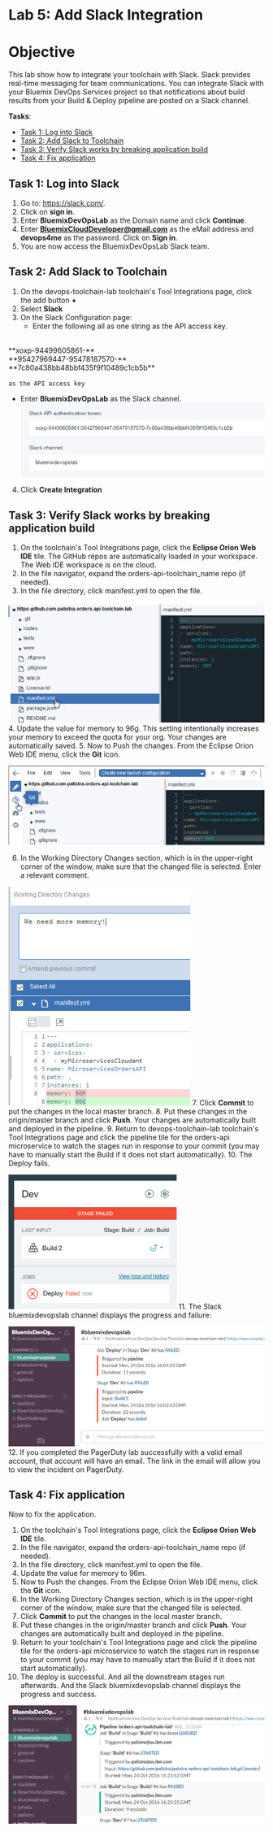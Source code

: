 # Lab 5: Add Slack  Integration

# Objective
This lab show how to integrate your toolchain with Slack.  Slack provides real-time messaging for team communications. You can integrate Slack with your Bluemix DevOps Services project so that notifications about build results from your Build & Deploy pipeline are posted on a Slack channel.

**Tasks**:
- [Task 1: Log into Slack](#task-1-log-into-slack)
- [Task 2: Add Slack to Toolchain](#task-1-add-slack-to-toolchain)
- [Task 3: Verify Slack works by breaking application build](#task-3-verify-slack-works-by-breaking-application-build)
- [Task 4: Fix application](#task-4-fix-application)

## Task 1: Log into Slack
1. Go to: https://slack.com/.
2. Click on **sign in**.
3. Enter **BluemixDevOpsLab** as the Domain name and click **Continue**.
4. Enter **BluemixCloudDeveloper@gmail.com** as the eMail address and **devops4me** as the password. Click on **Sign in**.
5. You are now access the BluemixDevOpsLab Slack team.

## Task 2: Add Slack to Toolchain
1. On the devops-toolchain-lab toolchain's Tool Integrations page, click the add button **+**
2. Select **Slack**
3. On the Slack Configuration page:
   - Enter the following all as one string as the API access key.
<br>
  **xoxp-94499605861-**
<br>  
  **95427969447-95478187570-**
<br>  
  **7c80a438bb48bbf435f9f10489c1cb5b**

    as the API access key
   - Enter **BluemixDevOpsLab** as the Slack channel.
  ![CreateSlack](screenshots/CreateSlack.jpg)

4. Click **Create Integration**

## Task 3: Verify Slack works by breaking application build
  1. On the toolchain's Tool Integrations page, click the **Eclipse Orion Web IDE** tile. The GitHub repos are automatically loaded in your workspace. The Web IDE workspace is on the cloud.
  2. In the file navigator, expand the orders-api-toolchain_name repo (if needed).
  3. In the file directory, click manifest.yml to open the file.

  ![WebIDE](screenshots/WebIDE.jpg)
  4. Update the value for memory to 96g. This setting intentionally increases your memory to exceed the quota for your org. Your changes are automatically saved.
  5. Now to Push the changes.  From the Eclipse Orion Web IDE menu, click the **Git** icon.

  ![WebIDEGit](screenshots/WebIDEGit.jpg)

  6. In the Working Directory Changes section, which is in the upper-right corner of the window, make sure that the changed file is selected.  Enter a relevant comment.

  ![WebIDEPush](screenshots/WebIDEPush.jpg)
  7. Click **Commit** to put the changes in the local master branch.
  8. Put these changes in the origin/master branch and click **Push**. Your changes are automatically built and deployed in the pipeline.
  9. Return to devops-toolchain-lab toolchain's Tool Integrations page and click the pipeline tile for the orders-api microservice to watch the stages run in response to your commit (you may have to manually start the Build if it does not start automatically).
  10. The Deploy fails.

  ![WebIDEDeployFailed](screenshots/WebIDEDeployFailed.jpg)
  11. The Slack bluemixdevopslab channel displays the progress and failure:

  ![SlackChannelFailure](screenshots/SlackChannelFailure.jpg)
  12. If you completed the PagerDuty lab successfully with a valid email account, that account will have an email.  The link in the email will allow you to view the incident on PagerDuty.

## Task 4: Fix application

Now to fix the application.
  1. On the toolchain's Tool Integrations page, click the **Eclipse Orion Web IDE** tile.
  2. In the file navigator, expand the orders-api-toolchain_name repo (if needed).
  3. In the file directory, click manifest.yml to open the file.
  4. Update the value for memory to 96m.
  5. Now to Push the changes.  From the Eclipse Orion Web IDE menu, click the **Git** icon.
  6. In the Working Directory Changes section, which is in the upper-right corner of the window, make sure that the changed file is selected.
  7. Click **Commit** to put the changes in the local master branch.
  8. Put these changes in the origin/master branch and click **Push**. Your changes are automatically built and deployed in the pipeline.
  9. Return to your toolchain's Tool Integrations page and click the pipeline tile for the orders-api microservice to watch the stages run in response to your commit (you may have to manually start the Build if it does not start automatically).
  10. The deploy is successful.  And all the downstream stages run afterwards.  And the Slack bluemixdevopslab channel displays the progress and success.

  ![SlackChannelSuccess](screenshots/SlackChannelSuccess.jpg)
